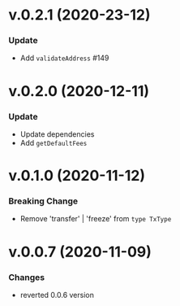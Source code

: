 # v.0.2.1 (2020-23-12)

### Update

- Add `validateAddress` #149

# v.0.2.0 (2020-12-11)

### Update

- Update dependencies
- Add `getDefaultFees`

# v.0.1.0 (2020-11-12)

### Breaking Change

- Remove 'transfer' | 'freeze' from `type TxType`

# v.0.0.7 (2020-11-09)

### Changes

- reverted 0.0.6 version
